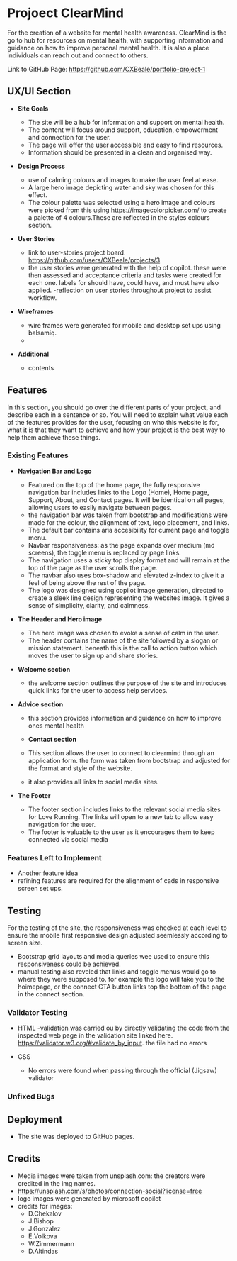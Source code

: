 # Projoect ClearMind

For the creation of a website for mental health awareness. ClearMind is the go to hub for resources on mental health, with supporting information and guidance on how to improve personal mental health. It is also a place individuals can reach out and connect to others.

Link to GitHub Page:
https://github.com/CXBeale/portfolio-project-1

## UX/UI Section

- __Site Goals__

  - The site will be a hub for information and support on mental health.
  - The content will focus around support, education, empowerment and   connection for the user. 
  - The page will offer the user accessible and easy to find resources.
  - Information should be presented in a clean and organised way.

- __Design Process__

    - use of calming colours and images to make the user feel at ease.
    - A large hero image depicting water and sky was chosen for this effect.
    - The colour palette was selected using a hero image and colours were picked from this using https://imagecolorpicker.com/ to create a palette of 4 colours.These are reflected in the styles colours section.


- __User Stories__

    - link to user-stories project board: https://github.com/users/CXBeale/projects/3
    - the user stories were generated with the help of copilot. these were then assessed and acceptance criteria and tasks were created for each one.
    labels for should have, could have, and must have also applied.
    -reflection on user stories throughout project to assist workflow.

- __Wireframes__

    - wire frames were generated for mobile and desktop set ups using balsamiq.
    -

- __Additional__

    - contents

## Features 

In this section, you should go over the different parts of your project, and describe each in a sentence or so. You will need to explain what value each of the features provides for the user, focusing on who this website is for, what it is that they want to achieve and how your project is the best way to help them achieve these things.

### Existing Features

- __Navigation Bar and Logo__

  - Featured on the top of the home page, the fully responsive navigation bar includes links to the Logo (Home), Home page, Support, About, and Contact pages. It will be identical on all pages, allowing users to easily navigate between pages.
  - the navigation bar was taken from bootstrap and modifications were made for the colour, the alignment of text, logo placement, and links.
  - The default bar contains aria accesibility for current page and toggle menu. 
  - Navbar responsiveness: as the page expands over medium (md screens), the toggle menu is replaced by page links.
  - The navigation uses a sticky top display format and will remain at the top of the page as the user scrolls the page.
  - The navbar also uses box-shadow and elevated z-index to give it a feel of being above the rest of the page.
  - The logo was designed using copilot image generation, directed to create a sleek line design representing the websites image. It gives a sense of simplicity, clarity, and calmness. 


- __The Header and Hero image__

  - The hero image was chosen to evoke a sense of calm in the user. 
  - The header contains the name of the site followed by a slogan or mission statement.
  beneath this is the call to action button which moves the user to sign up and share stories.



- __Welcome section__

  - the welcome section outlines the purpose of the site and introduces quick links for the user to access help services.


- __Advice section__

  - this section provides information and guidance on how to improve ones mental health

  - __Contact section__

  - This section allows the user to connect to clearmind through an application form. the form was taken from bootstrap and adjusted for the format and style of the website.
  - it also provides all links to social media sites.


- __The Footer__ 

  - The footer section includes links to the relevant social media sites for Love Running. The links will open to a new tab to allow easy navigation for the user. 
  - The footer is valuable to the user as it encourages them to keep connected via social media

### Features Left to Implement

- Another feature idea
- refining features are required for the alignment of cads in responsive screen set ups.

## Testing 

For the testing of the site, the responsiveness was checked at each level to ensure the mobile first responsive design adjusted seemlessly according to screen size.
- Bootstrap grid layouts and media queries wee used to ensure this responsiveness could be achieved.
- manual testing also reveled that links and toggle menus would go to where they were supposed to. for example the logo will take you to the hoimepage, or the connect CTA button links top the bottom of the page in the connect section.


### Validator Testing 

- HTML
  -validation was carried ou by directly validating the code from the inspected web page in the validation site linked here. https://validator.w3.org/#validate_by_input.
  the file had no errors
  
- CSS
  - No errors were found when passing through the official (Jigsaw) validator

### Unfixed Bugs


## Deployment


- The site was deployed to GitHub pages. 

## Credits 

- Media images were taken from unsplash.com: the creators were credited in the img names. 
- https://unsplash.com/s/photos/connection-social?license=free
- logo images were generated by microsoft copilot
- credits for images:
  - D.Chekalov
  - J.Bishop
  - J.Gonzalez
  - E.Volkova
  - W.Zimmermann
  - D.Altindas
